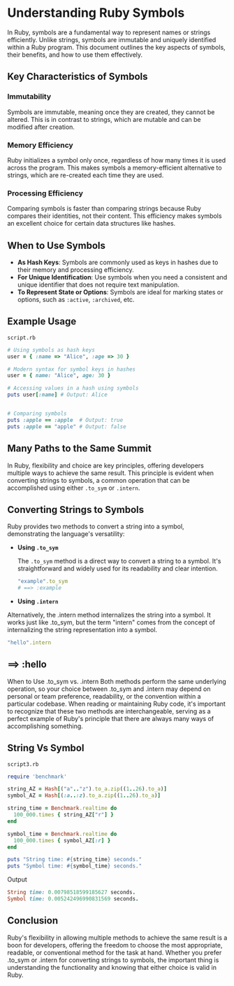 # Understanding Ruby Symbols

In Ruby, symbols are a fundamental way to represent names or strings efficiently. Unlike strings, symbols are immutable and uniquely identified within a Ruby program. This document outlines the key aspects of symbols, their benefits, and how to use them effectively.

## Key Characteristics of Symbols

### Immutability
Symbols are immutable, meaning once they are created, they cannot be altered. This is in contrast to strings, which are mutable and can be modified after creation.

### Memory Efficiency
Ruby initializes a symbol only once, regardless of how many times it is used across the program. This makes symbols a memory-efficient alternative to strings, which are re-created each time they are used.

### Processing Efficiency
Comparing symbols is faster than comparing strings because Ruby compares their identities, not their content. This efficiency makes symbols an excellent choice for certain data structures like hashes.

## When to Use Symbols

- **As Hash Keys**: Symbols are commonly used as keys in hashes due to their memory and processing efficiency.
- **For Unique Identification**: Use symbols when you need a consistent and unique identifier that does not require text manipulation.
- **To Represent State or Options**: Symbols are ideal for marking states or options, such as `:active`, `:archived`, etc.

## Example Usage

```script.rb```
```ruby
# Using symbols as hash keys
user = { :name => "Alice", :age => 30 }

# Modern syntax for symbol keys in hashes
user = { name: "Alice", age: 30 }

# Accessing values in a hash using symbols
puts user[:name] # Output: Alice


# Comparing symbols
puts :apple == :apple  # Output: true
puts :apple == "apple" # Output: false
```

## Many Paths to the Same Summit

In Ruby, flexibility and choice are key principles, offering developers multiple ways to achieve the same result. This principle is evident when converting strings to symbols, a common operation that can be accomplished using either `.to_sym` or `.intern`.

## Converting Strings to Symbols

Ruby provides two methods to convert a string into a symbol, demonstrating the language's versatility:

- **Using `.to_sym`**

  The `.to_sym` method is a direct way to convert a string to a symbol. It's straightforward and widely used for its readability and clear intention.

  ```ruby
  "example".to_sym
  # ==> :example

  ```
- **Using `.intern`**

Alternatively, the .intern method internalizes the string into a symbol. It works just like .to_sym, but the term "intern" comes from the concept of internalizing the string representation into a symbol.

```ruby
"hello".intern
```
## ==> :hello
When to Use .to_sym vs. .intern
Both methods perform the same underlying operation, so your choice between .to_sym and .intern may depend on personal or team preference, readability, or the convention within a particular codebase. When reading or maintaining Ruby code, it's important to recognize that these two methods are interchangeable, serving as a perfect example of Ruby's principle that there are always many ways of accomplishing something.

## String Vs Symbol

```script3.rb```
```ruby
require 'benchmark'

string_AZ = Hash[("a".."z").to_a.zip((1..26).to_a)]
symbol_AZ = Hash[(:a..:z).to_a.zip((1..26).to_a)]

string_time = Benchmark.realtime do
  100_000.times { string_AZ["r"] }
end

symbol_time = Benchmark.realtime do
  100_000.times { symbol_AZ[:r] }
end

puts "String time: #{string_time} seconds."
puts "Symbol time: #{symbol_time} seconds."
```
Output 
```ruby
String time: 0.00798518599185627 seconds.
Symbol time: 0.005242496990831569 seconds.
```

## Conclusion
Ruby's flexibility in allowing multiple methods to achieve the same result is a boon for developers, offering the freedom to choose the most appropriate, readable, or conventional method for the task at hand. Whether you prefer .to_sym or .intern for converting strings to symbols, the important thing is understanding the functionality and knowing that either choice is valid in Ruby.
